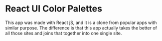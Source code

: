 # React UI Color Palettes

This app was made with React jS, and it is a clone from popular apps with similar purpose. The difference is that this app actually takes the better of all those sites and joins that together into one single site.

